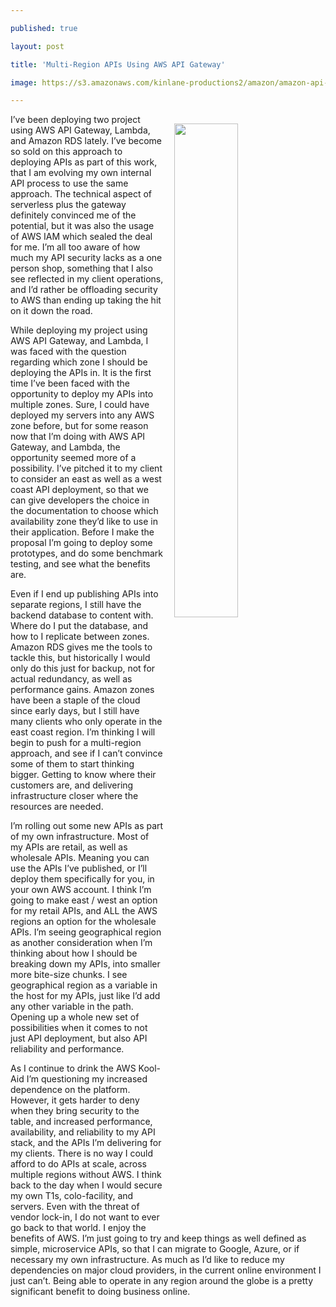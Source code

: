 ---
published: true
layout: post
title: 'Multi-Region APIs Using AWS API Gateway'
image: https://s3.amazonaws.com/kinlane-productions2/amazon/amazon-api-gateway-regions.png
---

<p><img src="https://s3.amazonaws.com/kinlane-productions2/amazon/amazon-api-gateway-regions.png" align="right" width="45%" style="padding: 15px;" />
<p>I’ve been deploying two project using AWS API Gateway, Lambda, and Amazon RDS lately. I’ve become so sold on this approach to deploying APIs as part of this work, that I am evolving my own internal API process to use the same approach. The technical aspect of serverless plus the gateway definitely convinced me of the potential, but it was also the usage of AWS IAM which sealed the deal for me. I’m all too aware of how much my API security lacks as a one person shop, something that I also see reflected in my client operations, and I’d rather be offloading security to AWS than ending up taking the hit on it down the road.

<p>While deploying my project using AWS API Gateway, and Lambda, I was faced with the question regarding which zone I should be deploying the APIs in. It is the first time I’ve been faced with the opportunity to deploy my APIs into multiple zones. Sure, I could have deployed my servers into any AWS zone before, but for some reason now that I’m doing with AWS API Gateway, and Lambda, the opportunity seemed more of a possibility. I’ve pitched it to my client to consider an east as well as a west coast API deployment, so that we can give developers the choice in the documentation to choose which availability zone they’d like to use in their application. Before I make the proposal I’m going to deploy some prototypes, and do some benchmark testing, and see what the benefits are.

<p>Even if I end up publishing APIs into separate regions, I still have the backend database to content with. Where do I put the database, and how to I replicate between zones. Amazon RDS gives me the tools to tackle this, but historically I would only do this just for backup, not for actual redundancy, as well as performance gains. Amazon zones have been a staple of the cloud since early days, but I still have many clients who only operate in the east coast region. I’m thinking I will begin to push for a multi-region approach, and see if I can’t convince some of them to start thinking bigger. Getting to know where their customers are, and delivering infrastructure closer where the resources are needed.

<p>I’m rolling out some new APIs as part of my own infrastructure. Most of my APIs are retail, as well as wholesale APIs. Meaning you can use the APIs I’ve published, or I’ll deploy them specifically for you, in your own AWS account. I think I’m going to make east / west an option for my retail APIs, and ALL the AWS regions an option for the wholesale APIs. I’m seeing geographical region as another consideration when I’m thinking about how I should be breaking down my APIs, into smaller more bite-size chunks. I see geographical region as a variable in the host for my APIs, just like I’d add any other variable in the path. Opening up a whole new set of possibilities when it comes to not just API deployment, but also API reliability and performance.

<p>As I continue to drink the AWS Kool-Aid I’m questioning my increased dependence on the platform. However, it gets harder to deny when they bring security to the table, and increased performance, availability, and reliability to my API stack, and the APIs I’m delivering for my clients. There is no way I could afford to do APIs at scale, across multiple regions without AWS. I think back to the day when I would secure my own T1s, colo-facility, and servers. Even with the threat of vendor lock-in, I do not want to ever go back to that world. I enjoy the benefits of AWS. I’m just going to try and keep things as well defined as simple, microservice APIs, so that I can migrate to Google, Azure, or if necessary my own infrastructure. As much as I’d like to reduce my dependencies on major cloud providers, in the current online environment I just can’t. Being able to operate in any region around the globe is a pretty significant benefit to doing business online.



